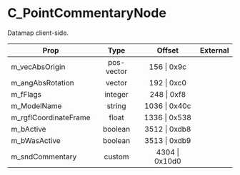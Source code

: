 # C_PointCommentaryNode
Datamap client-side.

|Prop|Type|Offset|External|
|---|:-:|:-:|--:|
|m_vecAbsOrigin|pos-vector|156 \| 0x9c||
|m_angAbsRotation|vector|192 \| 0xc0||
|m_fFlags|integer|248 \| 0xf8||
|m_ModelName|string|1036 \| 0x40c||
|m_rgflCoordinateFrame|float|1336 \| 0x538||
|m_bActive|boolean|3512 \| 0xdb8||
|m_bWasActive|boolean|3513 \| 0xdb9||
|m_sndCommentary|custom|4304 \| 0x10d0||
